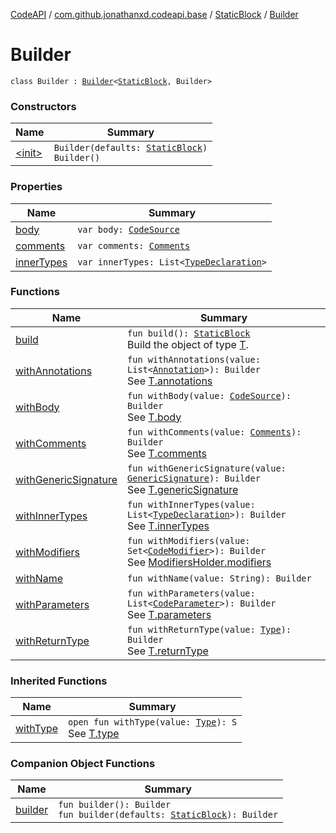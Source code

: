 [CodeAPI](../../../index.md) / [com.github.jonathanxd.codeapi.base](../../index.md) / [StaticBlock](../index.md) / [Builder](.)

# Builder

`class Builder : `[`Builder`](../../-method-declaration-base/-builder/index.md)`<`[`StaticBlock`](../index.md)`, Builder>`

### Constructors

| Name | Summary |
|---|---|
| [&lt;init&gt;](-init-.md) | `Builder(defaults: `[`StaticBlock`](../index.md)`)`<br>`Builder()` |

### Properties

| Name | Summary |
|---|---|
| [body](body.md) | `var body: `[`CodeSource`](../../../com.github.jonathanxd.codeapi/-code-source/index.md) |
| [comments](comments.md) | `var comments: `[`Comments`](../../../com.github.jonathanxd.codeapi.base.comment/-comments/index.md) |
| [innerTypes](inner-types.md) | `var innerTypes: List<`[`TypeDeclaration`](../../-type-declaration/index.md)`>` |

### Functions

| Name | Summary |
|---|---|
| [build](build.md) | `fun build(): `[`StaticBlock`](../index.md)<br>Build the object of type [T](#). |
| [withAnnotations](with-annotations.md) | `fun withAnnotations(value: List<`[`Annotation`](../../-annotation/index.md)`>): Builder`<br>See [T.annotations](#) |
| [withBody](with-body.md) | `fun withBody(value: `[`CodeSource`](../../../com.github.jonathanxd.codeapi/-code-source/index.md)`): Builder`<br>See [T.body](#) |
| [withComments](with-comments.md) | `fun withComments(value: `[`Comments`](../../../com.github.jonathanxd.codeapi.base.comment/-comments/index.md)`): Builder`<br>See [T.comments](#) |
| [withGenericSignature](with-generic-signature.md) | `fun withGenericSignature(value: `[`GenericSignature`](../../../com.github.jonathanxd.codeapi.generic/-generic-signature/index.md)`): Builder`<br>See [T.genericSignature](#) |
| [withInnerTypes](with-inner-types.md) | `fun withInnerTypes(value: List<`[`TypeDeclaration`](../../-type-declaration/index.md)`>): Builder`<br>See [T.innerTypes](#) |
| [withModifiers](with-modifiers.md) | `fun withModifiers(value: Set<`[`CodeModifier`](../../-code-modifier/index.md)`>): Builder`<br>See [ModifiersHolder.modifiers](../../-modifiers-holder/modifiers.md) |
| [withName](with-name.md) | `fun withName(value: String): Builder` |
| [withParameters](with-parameters.md) | `fun withParameters(value: List<`[`CodeParameter`](../../-code-parameter/index.md)`>): Builder`<br>See [T.parameters](#) |
| [withReturnType](with-return-type.md) | `fun withReturnType(value: `[`Type`](http://docs.oracle.com/javase/6/docs/api/java/lang/reflect/Type.html)`): Builder`<br>See [T.returnType](#) |

### Inherited Functions

| Name | Summary |
|---|---|
| [withType](../../-method-declaration-base/-builder/with-type.md) | `open fun withType(value: `[`Type`](http://docs.oracle.com/javase/6/docs/api/java/lang/reflect/Type.html)`): S`<br>See [T.type](../../-method-declaration-base/type.md) |

### Companion Object Functions

| Name | Summary |
|---|---|
| [builder](builder.md) | `fun builder(): Builder`<br>`fun builder(defaults: `[`StaticBlock`](../index.md)`): Builder` |
